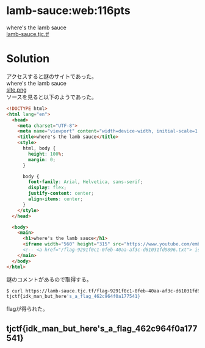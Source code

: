 # lamb-sauce:web:116pts
where's the lamb sauce  
[lamb-sauce.tjc.tf](https://lamb-sauce.tjc.tf/)  

# Solution
アクセスすると謎のサイトであった。  
where's the lamb sauce  
[site.png](site/site.png)  
ソースを見ると以下のようであった。  
```html
<!DOCTYPE html>
<html lang="en">
  <head>
    <meta charset="UTF-8">
    <meta name="viewport" content="width=device-width, initial-scale=1.0">
    <title>where's the lamb sauce</title>
    <style>
      html, body {
        height: 100%;
        margin: 0;
      }

      body {
        font-family: Arial, Helvetica, sans-serif;
        display: flex;
        justify-content: center;
        align-items: center;
      }
    </style>
  </head>

  <body>
    <main>
      <h1>where's the lamb sauce</h1>
      <iframe width="560" height="315" src="https://www.youtube.com/embed/-wlDVf-qwyU?controls=0" title="YouTube video player" frameborder="0" allow="accelerometer; autoplay; clipboard-write; encrypted-media; gyroscope; picture-in-picture" allowfullscreen></iframe>
      <!-- <a href="/flag-9291f0c1-0feb-40aa-af3c-d61031fd9896.txt"> is it here? </a> -->
    </main>
  </body>
</html>
```
謎のコメントがあるので取得する。  
```bash
$ curl https://lamb-sauce.tjc.tf/flag-9291f0c1-0feb-40aa-af3c-d61031fd9896.txt
tjctf{idk_man_but_here's_a_flag_462c964f0a177541}
```
flagが得られた。  

## tjctf{idk_man_but_here's_a_flag_462c964f0a177541}